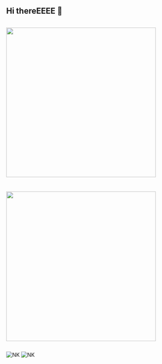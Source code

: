## Hi thereEEEE 👋

<div style="display: flex; gap: 10px; flex-wrap: wrap;">

  <!-- Card de stats -->
  <img 
    src="https://github-readme-stats.vercel.app/api?username=NerostavKuznetsov&show_icons=true&theme=merko&include_all_commits=true&count_private=true" 
    width="400"/>

  <!-- Card de linguagens -->
  <img 
    src="https://github-readme-stats.vercel.app/api/top-langs/?username=NerostavKuznetsov&layout=compact&theme=merko" 
    width="400"/>

</div>




![NK](https://github-readme-stats.vercel.app/api?username=NerostavKuznetsov&show_icons=true&theme=merko&include_all_commits=true&width=400)
![NK](https://github-readme-stats.vercel.app/api/top-langs/?username=NerostavKuznetsov&layout=compact&theme=merko&width=400)













